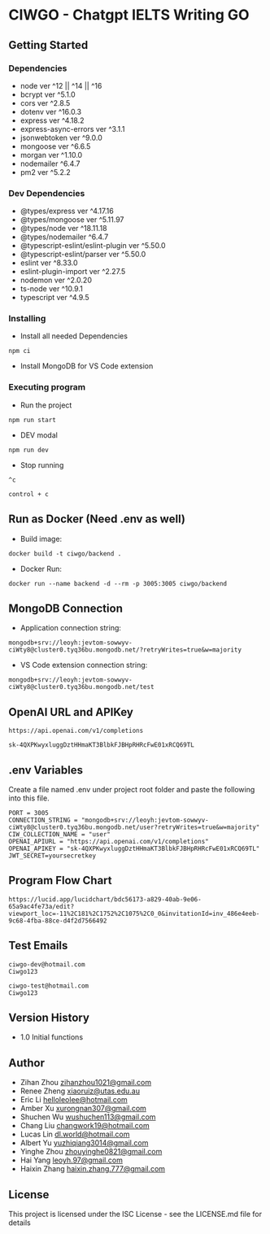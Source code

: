 # CIWGO - Chatgpt IELTS Writing GO

## Getting Started

### Dependencies

* node ver ^12 || ^14 || ^16
* bcrypt ver ^5.1.0
* cors ver ^2.8.5
* dotenv ver ^16.0.3
* express ver ^4.18.2
* express-async-errors ver ^3.1.1
* jsonwebtoken ver ^9.0.0
* mongoose ver ^6.6.5
* morgan ver ^1.10.0
* nodemailer ^6.4.7
* pm2 ver ^5.2.2

### Dev Dependencies

* @types/express ver ^4.17.16
* @types/mongoose ver ^5.11.97
* @types/node ver ^18.11.18
* @types/nodemailer ^6.4.7
* @typescript-eslint/eslint-plugin ver ^5.50.0
* @typescript-eslint/parser ver ^5.50.0
* eslint ver ^8.33.0
* eslint-plugin-import ver ^2.27.5
* nodemon ver ^2.0.20
* ts-node ver ^10.9.1
* typescript ver ^4.9.5

### Installing

* Install all needed Dependencies
```
npm ci
```
* Install MongoDB for VS Code extension

### Executing program

* Run the project
```
npm run start
```
* DEV modal
```
npm run dev
```
* Stop running
```
^c
```
```
control + c
```

## Run as Docker (Need .env as well)

* Build image: 
```
docker build -t ciwgo/backend .
```
* Docker Run: 
```
docker run --name backend -d --rm -p 3005:3005 ciwgo/backend
```

## MongoDB Connection

* Application connection string: 
```
mongodb+srv://leoyh:jevtom-sowwyv-ciWty8@cluster0.tyq36bu.mongodb.net/?retryWrites=true&w=majority
```
* VS Code extension connection string: 
```
mongodb+srv://leoyh:jevtom-sowwyv-ciWty8@cluster0.tyq36bu.mongodb.net/test
```

## OpenAI URL and APIKey
```
https://api.openai.com/v1/completions
```
```
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
```

## .env Variables

Create a file named .env under project root folder and paste the following into this file. 

```
PORT = 3005
CONNECTION_STRING = "mongodb+srv://leoyh:jevtom-sowwyv-ciWty8@cluster0.tyq36bu.mongodb.net/user?retryWrites=true&w=majority"
CIW_COLLECTION_NAME = "user"
OPENAI_APIURL = "https://api.openai.com/v1/completions"
OPENAI_APIKEY = "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"
JWT_SECRET=yoursecretkey
```

## Program Flow Chart

```
https://lucid.app/lucidchart/bdc56173-a829-40ab-9e06-65a9ac4fe73a/edit?viewport_loc=-11%2C181%2C1752%2C1075%2C0_0&invitationId=inv_486e4eeb-9c68-4fba-88ce-d4f2d7566492
```

## Test Emails

```
ciwgo-dev@hotmail.com
Ciwgo123
```
```
ciwgo-test@hotmail.com
Ciwgo123
```

## Version History

* 1.0 Initial functions

## Author

* Zihan Zhou zihanzhou1021@gmail.com
* Renee Zheng xiaoruiz@utas.edu.au
* Eric Li helloleolee@hotmail.com
* Amber Xu xurongnan307@gmail.com
* Shuchen Wu wushuchen113@gmail.com
* Chang Liu changwork19@hotmail.com
* Lucas Lin dl.world@hotmail.com
* Albert Yu yuzhiqiang3014@gmail.com
* Yinghe Zhou zhouyinghe0821@gmail.com
* Hai Yang leoyh.97@gmail.com
* Haixin Zhang haixin.zhang.777@gmail.com

## License

This project is licensed under the ISC License - see the LICENSE.md file for details
